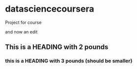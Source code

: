 # datasciencecoursera
Project for course

and now an edit

## This is  a HEADING with 2 pounds
### this is a HEADING with 3 pounds (should be smaller)
